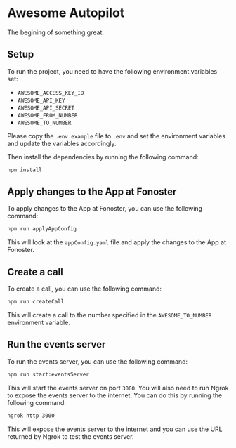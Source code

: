 # Awesome Autopilot

The begining of something great.

## Setup

To run the project, you need to have the following environment variables set:

- `AWESOME_ACCESS_KEY_ID`
- `AWESOME_API_KEY`
- `AWESOME_API_SECRET`
- `AWESOME_FROM_NUMBER`
- `AWESOME_TO_NUMBER`

Please copy the `.env.example` file to `.env` and set the environment variables and update the variables accordingly.

Then install the dependencies by running the following command:

```bash
npm install
```

## Apply changes to the App at Fonoster

To apply changes to the App at Fonoster, you can use the following command:

```bash
npm run applyAppConfig
```

This will look at the `appConfig.yaml` file and apply the changes to the App at Fonoster.

## Create a call

To create a call, you can use the following command:

```bash
npm run createCall
```

This will create a call to the number specified in the `AWESOME_TO_NUMBER` environment variable.

## Run the events server

To run the events server, you can use the following command:

```bash
npm run start:eventsServer
```

This will start the events server on port `3000`. You will also need to run Ngrok to expose the events server to the internet. You can do this by running the following command:

```bash
ngrok http 3000
```

This will expose the events server to the internet and you can use the URL returned by Ngrok to test the events server.
